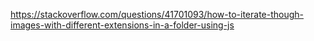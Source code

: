 https://stackoverflow.com/questions/41701093/how-to-iterate-though-images-with-different-extensions-in-a-folder-using-js
